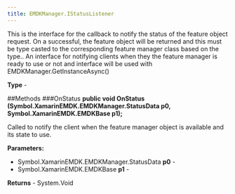 ```yaml
---
title: EMDKManager.IStatusListener
---
```

This is the interface for the callback to notify the status of the feature object request. On a successful, the feature object will be returned and this must be type casted to the corresponding feature manager class based on the type.. An interface for notifying clients when they the feature manager is ready to use or not and interface will be used with EMDKManager.GetInstanceAsync()

**Type** - 

##Methods
###OnStatus
**public void OnStatus (Symbol.XamarinEMDK.EMDKManager.StatusData p0, Symbol.XamarinEMDK.EMDKBase p1);**

Called to notify the client when the feature manager object is available and its state to use.

**Parameters:** 

* Symbol.XamarinEMDK.EMDKManager.StatusData **p0** - 
* Symbol.XamarinEMDK.EMDKBase **p1** - 

**Returns** - System.Void



